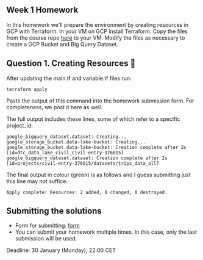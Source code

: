 ## Week 1 Homework

In this homework we'll prepare the environment by creating resources in GCP with Terraform. In your VM on GCP install Terraform. Copy the files from the course repo [here](https://github.com/DataTalksClub/data-engineering-zoomcamp/tree/main/week_1_basics_n_setup/1_terraform_gcp/terraform) to your VM. Modify the files as necessary to create a GCP Bucket and Big Query Dataset.


## Question 1. Creating Resources 🏁

After updating the main.tf and variable.tf files run:

```
terraform apply
```

Paste the output of this command into the homework submission form. For completeness, we post it here as well. 

The full output includes these lines, some of which refer to a specific project_id:
```
google_bigquery_dataset.dataset: Creating...
google_storage_bucket.data-lake-bucket: Creating...
google_storage_bucket.data-lake-bucket: Creation complete after 2s [id=dtc_data_lake_civil_civil-entry-376015]
google_bigquery_dataset.dataset: Creation complete after 2s [id=projects/civil-entry-376015/datasets/trips_data_all]
```

The final output in colour (green) is as follows and I guess submitting just this line may not suffice. 
```
Apply complete! Resources: 2 added, 0 changed, 0 destroyed.
```


## Submitting the solutions

* Form for submitting: [form](https://forms.gle/S57Xs3HL9nB3YTzj9)
* You can submit your homework multiple times. In this case, only the last submission will be used. 

Deadline: 30 January (Monday), 22:00 CET


